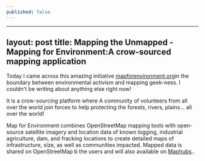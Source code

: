 ```yaml
---
published: false
---
```

---
layout: post
title: Mapping the Unmapped - Mapping for Environment:A crow-sourced mapping application
---
Today I came across this amazing initiative [mapforenvironment.org](https://mapforenvironment.org/)in the boundary between environmental activism and mapping geek-ness. 
I couldn't be writing about anything else right now!

It is a crow-sourcing platform where A community of volunteers from all over the world join forces to help protecting the forests, rivers, plains... all over the world! 

Map for Environment combines OpenStreetMap mapping tools with open-source satellite imagery and location data of known logging, industrial agriculture, dam, and fracking locations to create 
detailed maps of infrastructure, size, as well as communities impacted. Mapped data is shared on OpenStreetMap b the users and will also
 available on [Maphubs](http://maphubs.com)..

